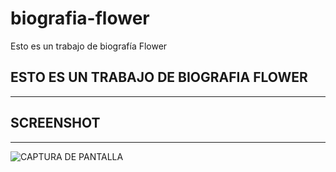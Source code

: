# biografia-flower
Esto es un trabajo de biografía Flower
## ESTO ES UN TRABAJO DE BIOGRAFIA FLOWER
---
## SCREENSHOT
---
![CAPTURA DE PANTALLA](http://imgfz.com/i/gkDY3Li.png)
